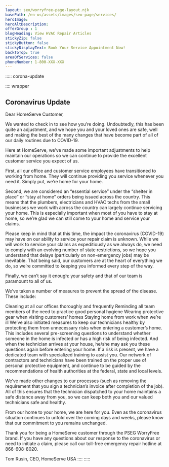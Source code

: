 ```yaml
---
layout: seo/worryfree-page-layout.njk
basePath: /en-us/assets/images/seo-page/services/
heroImage: 
heroAltDescription: 
offerGroup : 1
blogHeading: View HVAC Repair Articles
stickyZip: false
stickyButton: false
stickyDisplayText: Book Your Service Appointment Now!  
backToTop: true
areaOfServices: false
phoneNumber: 1-800-XXX-XXX
---
```


::::: corona-update

:::: wrapper
## Coronavirus Update

Dear HomeServe Customer, 

We wanted to check in to see how you’re doing. Undoubtedly, this has been quite an adjustment, and we hope you and your loved ones are safe, well and making the best of the many changes that have become part of all of our daily routines due to COVID-19.

Here at HomeServe, we’ve made some important adjustments to help maintain our operations so we can continue to provide the excellent customer service you expect of us.

First, all our office and customer service employees have transitioned to working from home. They will continue providing you service whenever you need it. Simply put, we’re home for your home.

Second, we are considered an “essential service” under the “shelter in place” or “stay at home” orders being issued across the country. This means that the plumbers, electricians and HVAC techs from the small businesses we work with across the country can largely continue servicing your home. This is especially important when most of you have to stay at home, so we’re glad we can still come to your home and service your claims.

Please keep in mind that at this time, the impact the coronavirus (COVID-19) may have on our ability to service your repair claim is unknown. While we will work to service your claims as expeditiously as we always do, we need to comply with an evolving number of state restrictions, so we hope you understand that delays (particularly on non-emergency jobs) may be inevitable. That being said, our customers are at the heart of everything we do, so we’re committed to keeping you informed every step of the way.

Finally, we can’t say it enough: your safety and that of our team is paramount to all of us.

We’ve taken a number of measures to prevent the spread of the disease. These include:

Cleaning at all our offices thoroughly and frequently
Reminding all team members of the need to practice good personal hygiene
Wearing protective gear when visiting customers’ homes
Staying home from work when we’re ill
We’ve also initiated measures to keep our technicians healthy by protecting them from unnecessary risks when entering a customer’s home. This includes several pre-screening questions to understand whether someone in the home is infected or has a high risk of being infected. And when the technician arrives at your house, he/she may ask you these questions again before entering your home. If a risk is present, we have a dedicated team with specialized training to assist you. Our network of contractors and technicians have been trained on the proper use of personal protective equipment, and continue to be guided by the recommendations of health authorities at the federal, state and local levels.

We’ve made other changes to our processes (such as removing the requirement that you sign a technician’s invoice after completion of the job). All of this ensures that the technician dispatched to your home maintains a safe distance away from you, so we can keep both you and our valued technicians safe and healthy.

From our home to your home, we are here for you. Even as the coronavirus situation continues to unfold over the coming days and weeks, please know that our commitment to you remains unchanged.

Thank you for being a HomeServe customer through the PSEG WorryFree brand. If you have any questions about our response to the coronavirus or need to initiate a claim, please call our toll-free emergency repair hotline at 866-608-8020.


Tom Rusin, CEO, HomeServe USA
:::: 
::::: 